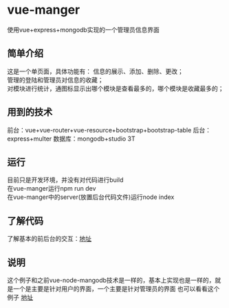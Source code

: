 # vue-manger
使用vue+express+mongodb实现的一个管理员信息界面</br>
## 简单介绍
这是一个单页面，具体功能有：
信息的展示、添加、删除、更改；</br>
管理的登陆和管理员对信息的收藏；</br>
对模块进行统计，通图标显示出哪个模块是查看最多的，哪个模块是收藏最多的；
## 用到的技术
前台：vue+vue-router+vue-resource+bootstrap+bootstrap-table
后台：express+multer
数据库：mongodb+studio 3T
## 运行
目前只是开发环境，并没有对代码进行build</br>
在vue-manger运行npm run dev</br>
在vue-manger中的server(放置后台代码文件)运行node index
## 了解代码
了解基本的前后台的交互：[地址](http://www.cnblogs.com/GainLoss/p/6927626.html "步骤地址")
## 说明
这个例子和之前vue-node-mangodb技术是一样的，基本上实现也是一样的，就是一个是主要是针对用户的界面，一个主要是针对管理员的界面
也可以看看这个例子 [地址](https://github.com/GainLoss/vue-node-mongodb "地址")


